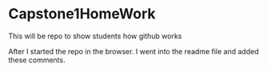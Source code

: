 # Capstone1HomeWork
This will be repo to show students how github works

After I started the repo in the browser. I went into the readme file and added these comments.
